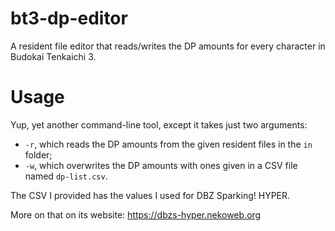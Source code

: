 # bt3-dp-editor
A resident file editor that reads/writes the DP amounts for every character in Budokai Tenkaichi 3.

# Usage
Yup, yet another command-line tool, except it takes just two arguments:
* ``-r``, which reads the DP amounts from the given resident files in the ``in`` folder;
* ``-w``, which overwrites the DP amounts with ones given in a CSV file named ``dp-list.csv``.

The CSV I provided has the values I used for DBZ Sparking! HYPER. 

More on that on its website: https://dbzs-hyper.nekoweb.org